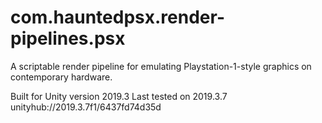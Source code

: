 # com.hauntedpsx.render-pipelines.psx
A scriptable render pipeline for emulating Playstation-1-style graphics on contemporary hardware.

Built for Unity version 2019.3
Last tested on 2019.3.7 unityhub://2019.3.7f1/6437fd74d35d
